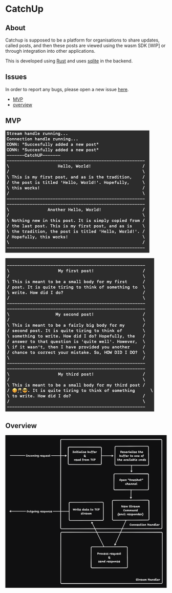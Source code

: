 # CatchUp

## About

Catchup is supposed to be a platform for organisations to share updates, called posts,
and then these posts are viewed using the wasm SDK [WIP] or through integration into
other applications.

This is developed using [Rust](https://www.rust-lang.org/) and uses [sqlite](https://www.sqlite.org/) in the backend.

## Issues

In order to report any bugs, please open a new issue [here](https://github.com/Coder-RG/catchup/issues).

- [MVP](#mvp)
- [overview](#overview)

## MVP

![mvp](./images/first-server-test.png)

![unicode](./images/first-unicode-test.png)

## Overview

![overview](./images/overview.png)

